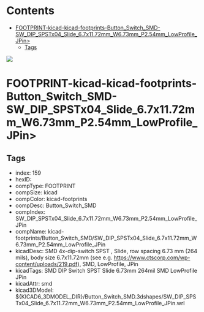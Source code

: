 



Contents
========

* [FOOTPRINT-kicad-kicad-footprints-Button_Switch_SMD-SW_DIP_SPSTx04_Slide_6.7x11.72mm_W6.73mm_P2.54mm_LowProfile_JPin>](#footprint-kicad-kicad-footprints-button_switch_smd-sw_dip_spstx04_slide_67x1172mm_w673mm_p254mm_lowprofile_jpin)
	* [Tags](#tags)
  
![][im]
# FOOTPRINT-kicad-kicad-footprints-Button_Switch_SMD-SW_DIP_SPSTx04_Slide_6.7x11.72mm_W6.73mm_P2.54mm_LowProfile_JPin>

## Tags

- index: 159
- hexID: 
- oompType: FOOTPRINT
- oompSize: kicad
- oompColor: kicad-footprints
- oompDesc: Button_Switch_SMD
- oompIndex: SW_DIP_SPSTx04_Slide_6.7x11.72mm_W6.73mm_P2.54mm_LowProfile_JPin
- oompName: kicad-footprints/Button_Switch_SMD/SW_DIP_SPSTx04_Slide_6.7x11.72mm_W6.73mm_P2.54mm_LowProfile_JPin
- kicadDesc: SMD 4x-dip-switch SPST , Slide, row spacing 6.73 mm (264 mils), body size 6.7x11.72mm (see e.g. https://www.ctscorp.com/wp-content/uploads/219.pdf), SMD, LowProfile, JPin
- kicadTags: SMD DIP Switch SPST Slide 6.73mm 264mil SMD LowProfile JPin
- kicadAttr: smd
- kicad3DModel: ${KICAD6_3DMODEL_DIR}/Button_Switch_SMD.3dshapes/SW_DIP_SPSTx04_Slide_6.7x11.72mm_W6.73mm_P2.54mm_LowProfile_JPin.wrl



[im]: image.png

